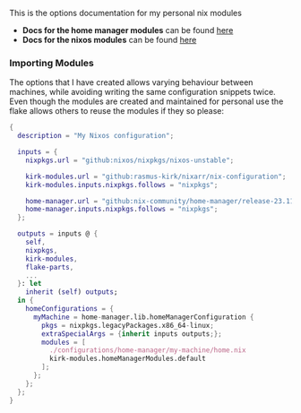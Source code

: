 This is the options documentation for my personal nix modules

- **Docs for the home manager modules** can be found [here](./home.html)
- **Docs for the nixos modules** can be found [here](./nixos.html)

### Importing Modules

The options that I have created allows varying behaviour between machines,
while avoiding writing the same configuration snippets twice. Even though
the modules are created and maintained for personal use the flake allows
others to reuse the modules if they so please:

```nix
{
  description = "My Nixos configuration";

  inputs = {
    nixpkgs.url = "github:nixos/nixpkgs/nixos-unstable";

    kirk-modules.url = "github:rasmus-kirk/nixarr/nix-configuration";
    kirk-modules.inputs.nixpkgs.follows = "nixpkgs";

    home-manager.url = "github:nix-community/home-manager/release-23.11";
    home-manager.inputs.nixpkgs.follows = "nixpkgs";
  };

  outputs = inputs @ {
    self,
    nixpkgs,
    kirk-modules,
    flake-parts,
    ...
  }: let
    inherit (self) outputs;
  in {
    homeConfigurations = {
      myMachine = home-manager.lib.homeManagerConfiguration {
        pkgs = nixpkgs.legacyPackages.x86_64-linux;
        extraSpecialArgs = {inherit inputs outputs;};
        modules = [
          ./configurations/home-manager/my-machine/home.nix
          kirk-modules.homeManagerModules.default
        ];
      };
    };
  };
}
```

